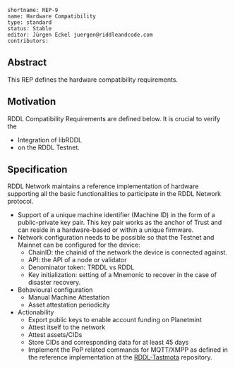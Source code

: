 ```
shortname: REP-9
name: Hardware Compatibility
type: standard
status: Stable
editor: Jürgen Eckel juergen@riddleandcode.com
contributors:
```


## **Abstract**
This REP defines the hardware compatibility requirements.

## **Motivation**
RDDL Compatibility Requirements are defined below. It is crucial to verify the 
* Integration of libRDDL
* on the RDDL Testnet.


## Specification

RDDL Network maintains a reference implementation of hardware supporting all the basic functionalities to participate in the RDDL Network protocol.
* Support of a unique machine identifier (Machine ID) in the form of a public-private key pair. This key pair works as the anchor of Trust and can reside in a hardware-based  or within a unique firmware.
* Network configuration needs to be possible so that the Testnet and Mainnet can be configured for the device:
  * ChainID: the chainid of the network the device is connected against.
  * API: the API of a node or validator
  * Denominator token: TRDDL vs RDDL 
  * Key initialization: setting of a Mnemonic to recover in the case of disaster recovery.
* Behavioural configuration
  * Manual Machine Attestation
  * Asset attestation periodicity
* Actionability
  * Export public keys to enable account funding on Planetmint
  * Attest itself to the network
  * Attest assets/CIDs
  * Store CIDs and corresponding data for at least 45 days
  * Implement the PoP related commands for MQTT/XMPP as defined in the reference implementation at the [RDDL-Tastmota](https://github.com/rddl-network/Tasmota) repository.
